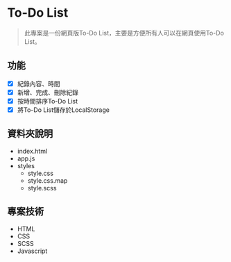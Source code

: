 # To-Do List

> 此專案是一份網頁版To-Do List，主要是方便所有人可以在網頁使用To-Do List。

## 功能

- [x] 紀錄內容、時間
- [x] 新增、完成、刪除紀錄
- [x] 按時間排序To-Do List
- [x] 將To-Do List儲存於LocalStorage

## 資料夾說明

- index.html
- app.js
- styles
  - style.css
  - style.css.map
  - style.scss

## 專案技術

- HTML
- CSS
- SCSS
- Javascript
